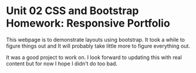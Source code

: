 # Unit 02 CSS and Bootstrap Homework: Responsive Portfolio

This webpage is to demonstrate layouts using bootstrap. It took a while to figure things out and It will probably take little more to figure everything out.

It was a good project to work on. I look forward to updating this with real content but for now I hope I didn't do too bad.